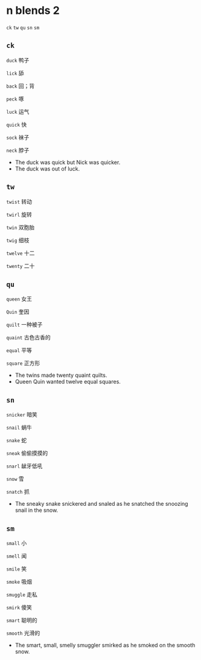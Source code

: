 # n blends 2
`ck` `tw` `qu` `sn` `sm`

## `ck`
`duck` 鸭子

`lick` 舔

`back` 回；背

`peck` 啄

`luck` 运气

`quick` 快

`sock` 袜子

`neck` 脖子

* The duck was quick but Nick was quicker.
* The duck was out of luck.

## `tw`
`twist` 转动

`twirl` 旋转

`twin` 双胞胎

`twig` 细枝

`twelve` 十二

`twenty` 二十

## `qu`
`queen` 女王

`Quin` 奎因

`quilt` 一种被子

`quaint` 古色古香的

`equal` 平等

`square` 正方形

* The twins made twenty quaint quilts.
* Queen Quin wanted twelve equal squares.

## `sn`
`snicker` 暗笑

`snail` 蜗牛

`snake` 蛇

`sneak` 偷偷摸摸的

`snarl` 龇牙低吼

`snow` 雪

`snatch` 抓

* The sneaky snake snickered and snaled as he snatched the snoozing snail in the snow.

## `sm`
`small` 小

`smell` 闻

`smile` 笑

`smoke` 吸烟

`smuggle` 走私

`smirk` 傻笑

`smart` 聪明的

`smooth` 光滑的

* The smart, small, smelly smuggler smirked as he smoked on the smooth snow.
